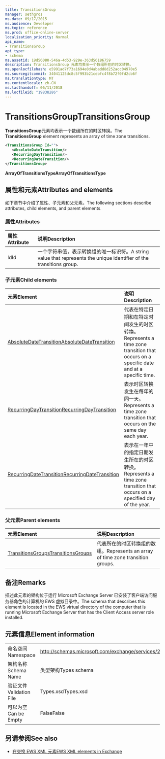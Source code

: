 ```yaml
---
title: TransitionsGroup
manager: sethgros
ms.date: 09/17/2015
ms.audience: Developer
ms.topic: reference
ms.prod: office-online-server
localization_priority: Normal
api_name:
- TransitionsGroup
api_type:
- schema
ms.assetid: 19d56080-546a-4d53-929e-363d56186759
description: TransitionsGroup 元素均表示一个数组所在的时区转换。
ms.openlocfilehash: e5991ad7f73a1694e0d4abadd8d252acc04970e5
ms.sourcegitcommit: 34041125dc8c5f993b21cebfc4f8b72f0fd2cb6f
ms.translationtype: MT
ms.contentlocale: zh-CN
ms.lasthandoff: 06/11/2018
ms.locfileid: "19838286"
---
```

# <a name="transitionsgroup"></a><span data-ttu-id="35531-103">TransitionsGroup</span><span class="sxs-lookup"><span data-stu-id="35531-103">TransitionsGroup</span></span>

<span data-ttu-id="35531-104">**TransitionsGroup**元素均表示一个数组所在的时区转换。</span><span class="sxs-lookup"><span data-stu-id="35531-104">The **TransitionsGroup** element represents an array of time zone transitions.</span></span> 
  
```xml
<TransitionsGroup Id="">
   <AbsoluteDateTransition/>
   <RecurringDayTransition/>
   <RecurringDateTransition/>
</TransitionsGroup>
```

 <span data-ttu-id="35531-105">**ArrayOfTransitionsType**</span><span class="sxs-lookup"><span data-stu-id="35531-105">**ArrayOfTransitionsType**</span></span>
## <a name="attributes-and-elements"></a><span data-ttu-id="35531-106">属性和元素</span><span class="sxs-lookup"><span data-stu-id="35531-106">Attributes and elements</span></span>

<span data-ttu-id="35531-107">如下章节中介绍了属性、子元素和父元素。</span><span class="sxs-lookup"><span data-stu-id="35531-107">The following sections describe attributes, child elements, and parent elements.</span></span>
  
### <a name="attributes"></a><span data-ttu-id="35531-108">属性</span><span class="sxs-lookup"><span data-stu-id="35531-108">Attributes</span></span>

|<span data-ttu-id="35531-109">**属性**</span><span class="sxs-lookup"><span data-stu-id="35531-109">**Attribute**</span></span>|<span data-ttu-id="35531-110">**说明**</span><span class="sxs-lookup"><span data-stu-id="35531-110">**Description**</span></span>|
|:-----|:-----|
|<span data-ttu-id="35531-111">Id</span><span class="sxs-lookup"><span data-stu-id="35531-111">Id</span></span>  <br/> |<span data-ttu-id="35531-112">一个字符串值，表示转换组的唯一标识符。</span><span class="sxs-lookup"><span data-stu-id="35531-112">A string value that represents the unique identifier of the transitions group.</span></span>  <br/> |
   
### <a name="child-elements"></a><span data-ttu-id="35531-113">子元素</span><span class="sxs-lookup"><span data-stu-id="35531-113">Child elements</span></span>

|<span data-ttu-id="35531-114">**元素**</span><span class="sxs-lookup"><span data-stu-id="35531-114">**Element**</span></span>|<span data-ttu-id="35531-115">**说明**</span><span class="sxs-lookup"><span data-stu-id="35531-115">**Description**</span></span>|
|:-----|:-----|
|[<span data-ttu-id="35531-116">AbsoluteDateTransition</span><span class="sxs-lookup"><span data-stu-id="35531-116">AbsoluteDateTransition</span></span>](absolutedatetransition.md) <br/> |<span data-ttu-id="35531-117">代表在特定日期和在特定时间发生的时区转换。</span><span class="sxs-lookup"><span data-stu-id="35531-117">Represents a time zone transition that occurs on a specific date and at a specific time.</span></span>  <br/> |
|[<span data-ttu-id="35531-118">RecurringDayTransition</span><span class="sxs-lookup"><span data-stu-id="35531-118">RecurringDayTransition</span></span>](recurringdaytransition.md) <br/> |<span data-ttu-id="35531-119">表示时区转换发生在每年的同一天。</span><span class="sxs-lookup"><span data-stu-id="35531-119">Represents a time zone transition that occurs on the same day each year.</span></span>  <br/> |
|[<span data-ttu-id="35531-120">RecurringDateTransition</span><span class="sxs-lookup"><span data-stu-id="35531-120">RecurringDateTransition</span></span>](recurringdatetransition.md) <br/> |<span data-ttu-id="35531-121">表示在一年中的指定日期发生所在的时区转换。</span><span class="sxs-lookup"><span data-stu-id="35531-121">Represents a time zone transition that occurs on a specified day of the year.</span></span>  <br/> |
   
### <a name="parent-elements"></a><span data-ttu-id="35531-122">父元素</span><span class="sxs-lookup"><span data-stu-id="35531-122">Parent elements</span></span>

|<span data-ttu-id="35531-123">**元素**</span><span class="sxs-lookup"><span data-stu-id="35531-123">**Element**</span></span>|<span data-ttu-id="35531-124">**说明**</span><span class="sxs-lookup"><span data-stu-id="35531-124">**Description**</span></span>|
|:-----|:-----|
|[<span data-ttu-id="35531-125">TransitionsGroups</span><span class="sxs-lookup"><span data-stu-id="35531-125">TransitionsGroups</span></span>](transitionsgroups.md) <br/> |<span data-ttu-id="35531-126">代表所在的时区转换组的数组。</span><span class="sxs-lookup"><span data-stu-id="35531-126">Represents an array of time zone transition groups.</span></span>  <br/> |
   
## <a name="remarks"></a><span data-ttu-id="35531-127">备注</span><span class="sxs-lookup"><span data-stu-id="35531-127">Remarks</span></span>

<span data-ttu-id="35531-128">描述此元素的架构位于运行 Microsoft Exchange Server 已安装了客户端访问服务器角色的计算机的 EWS 虚拟目录中。</span><span class="sxs-lookup"><span data-stu-id="35531-128">The schema that describes this element is located in the EWS virtual directory of the computer that is running Microsoft Exchange Server that has the Client Access server role installed.</span></span>
  
## <a name="element-information"></a><span data-ttu-id="35531-129">元素信息</span><span class="sxs-lookup"><span data-stu-id="35531-129">Element information</span></span>

|||
|:-----|:-----|
|<span data-ttu-id="35531-130">命名空间</span><span class="sxs-lookup"><span data-stu-id="35531-130">Namespace</span></span>  <br/> |http://schemas.microsoft.com/exchange/services/2006/types  <br/> |
|<span data-ttu-id="35531-131">架构名称</span><span class="sxs-lookup"><span data-stu-id="35531-131">Schema Name</span></span>  <br/> |<span data-ttu-id="35531-132">类型架构</span><span class="sxs-lookup"><span data-stu-id="35531-132">Types schema</span></span>  <br/> |
|<span data-ttu-id="35531-133">验证文件</span><span class="sxs-lookup"><span data-stu-id="35531-133">Validation File</span></span>  <br/> |<span data-ttu-id="35531-134">Types.xsd</span><span class="sxs-lookup"><span data-stu-id="35531-134">Types.xsd</span></span>  <br/> |
|<span data-ttu-id="35531-135">可以为空</span><span class="sxs-lookup"><span data-stu-id="35531-135">Can be Empty</span></span>  <br/> |<span data-ttu-id="35531-136">False</span><span class="sxs-lookup"><span data-stu-id="35531-136">False</span></span>  <br/> |
   
## <a name="see-also"></a><span data-ttu-id="35531-137">另请参阅</span><span class="sxs-lookup"><span data-stu-id="35531-137">See also</span></span>



- [<span data-ttu-id="35531-138">在交换 EWS XML 元素</span><span class="sxs-lookup"><span data-stu-id="35531-138">EWS XML elements in Exchange</span></span>](ews-xml-elements-in-exchange.md)

